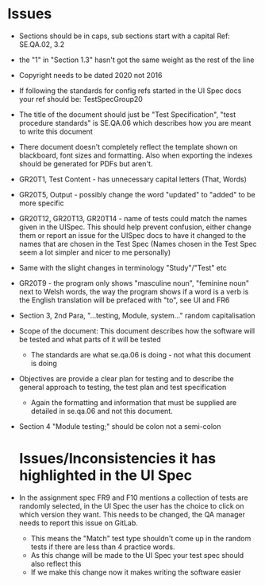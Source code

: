 
# Issues

* Sections should be in caps, sub sections start with a capital Ref: SE.QA.02, 3.2
* the "1" in "Section 1.3" hasn't got the same weight as the rest of the line
* Copyright needs to be dated 2020 not 2016
* If following the standards for config refs started in the UI Spec docs your ref should be: TestSpecGroup20
* The title of the document should just be "Test Specification", "test procedure standards" is SE.QA.06 which describes how you are meant to write this document
* There document doesn't completely reflect the template shown on blackboard, font sizes and formatting. Also when exporting the indexes should be generated for PDFs but aren't.
* GR20T1, Test Content - has unnecessary capital letters (That, Words)
* GR20T5, Output - possibly change the word "updated" to "added" to be more specific
* GR20T12, GR20T13, GR20T14 - name of tests could match the names given in the UISpec. This should help prevent confusion, either change them or report an issue for the UISpec docs to have it changed to the names that are chosen in the Test Spec (Names chosen in the Test Spec seem a lot simpler and nicer to me personally)
* Same with the slight changes in terminology "Study"/"Test" etc
* GR20T9 - the program only shows "masculine noun", "feminine noun" next to Welsh words, the way the program shows if a word is a verb is the English translation will be prefaced with "to", see UI and FR6
* Section 3, 2nd Para, "...testing, Module, system..." random capitalisation 
* Scope of the document: This document describes how the software will be tested and what parts of it will be tested
  * The standards are what se.qa.06 is doing - not what this document is doing
* Objectives are provide a clear plan for testing and to describe the general approach to testing, the test plan and  test specification
  * Again the formatting and information that must be supplied are detailed in se.qa.06 and not this document.
* Section 4 "Module testing;" should be colon not a semi-colon

  # Issues/Inconsistencies it has highlighted in the UI Spec
* In the assignment spec FR9 and F10 mentions a collection of tests are randomly selected, in the UI Spec the user has the choice to click on which version they want. This needs to be changed, the QA manager needs to report this issue on GitLab.
  * This means the "Match" test type shouldn't come up in the random tests if there are less than 4 practice words.
  * As this change will be made to the UI Spec your test spec should also reflect this
  * If we make this change now it makes writing the software easier